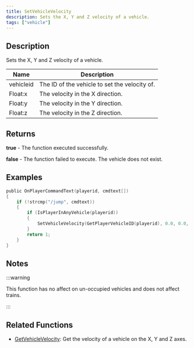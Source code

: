 ```yaml
---
title: SetVehicleVelocity
description: Sets the X, Y and Z velocity of a vehicle.
tags: ["vehicle"]
---
```


## Description

Sets the X, Y and Z velocity of a vehicle.

| Name      | Description                                   |
| --------- | --------------------------------------------- |
| vehicleid | The ID of the vehicle to set the velocity of. |
| Float:x   | The velocity in the X direction.              |
| Float:y   | The velocity in the Y direction.              |
| Float:z   | The velocity in the Z direction.              |

## Returns

**true** - The function executed successfully.

**false** - The function failed to execute. The vehicle does not exist.

## Examples

```c
public OnPlayerCommandText(playerid, cmdtext[])
{
    if (!strcmp("/jump", cmdtext))
    {
        if (IsPlayerInAnyVehicle(playerid))
        {
            SetVehicleVelocity(GetPlayerVehicleID(playerid), 0.0, 0.0, 0.2);
        }
        return 1;
    }
}
```

## Notes

:::warning

This function has no affect on un-occupied vehicles and does not affect trains.

:::

## Related Functions

- [GetVehicleVelocity](GetVehicleVelocity): Get the velocity of a vehicle on the X, Y and Z axes.
